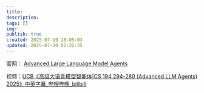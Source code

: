 ```yaml
---
title: 
description: 
tags: []
img: 
publish: true
created: 2025-07-19 18:05:03
updated: 2025-07-20 02:32:35
---
```

官网： [Advanced Large Language Model Agents](https://llmagents-learning.org/sp25)

视频：[UCB《高级大语言模型智能体|CS 194 294-280 (Advanced LLM Agents) 2025》中英字幕_哔哩哔哩_bilibili](https://www.bilibili.com/video/BV1mkZiYAEYM/)

